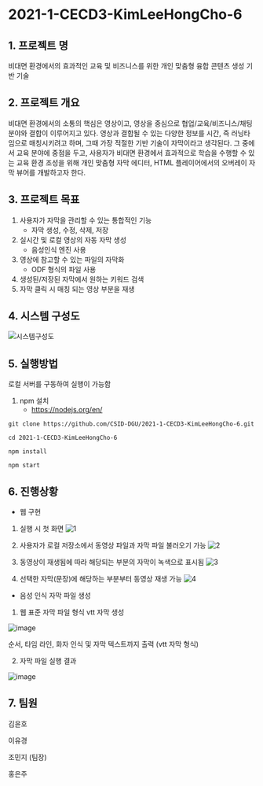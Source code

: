 # 2021-1-CECD3-KimLeeHongCho-6



## 1. 프로젝트 명
비대면 환경에서의 효과적인 교육 및 비즈니스를 위한 개인 맞춤형 융합 콘텐츠 생성 기반 기술



## 2. 프로젝트 개요
비대면 환경에서의 소통의 핵심은 영상이고, 영상을 중심으로 협업/교육/비즈니스/채팅 분야와 결합이 이루어지고 있다. 영상과 결합될 수 있는 다양한 정보를 시간, 즉 러닝타임으로 매칭시키려고 하며, 그때 가장 적절한 기반 기술이 자막이라고 생각된다. 그 중에서 교육 분야에 중점을 두고, 사용자가 비대면 환경에서 효과적으로 학습을 수행할 수 있는 교육 환경 조성을 위해 개인 맞춤형 자막 에디터, HTML 플레이어에서의 오버레이 자막 뷰어를 개발하고자 한다.



## 3. 프로젝트 목표
1. 사용자가 자막을 관리할 수 있는 통합적인 기능
   - 자막 생성, 수정, 삭제, 저장
2. 실시간 및 로컬 영상의 자동 자막 생성
   - 음성인식 엔진 사용
3. 영상에 참고할 수 있는 파일의 자막화
   - ODF 형식의 파일 사용
4. 생성된/저장된 자막에서 원하는 키워드 검색
5. 자막 클릭 시 매칭 되는 영상 부분을 재생



## 4. 시스템 구성도
![시스템구성도](https://user-images.githubusercontent.com/43579755/122647084-703ad680-d15d-11eb-94bb-a93360878478.PNG)



## 5. 실행방법
로컬 서버를 구동하여 실행이 가능함
   1) npm 설치
      - https://nodejs.org/en/
```
git clone https://github.com/CSID-DGU/2021-1-CECD3-KimLeeHongCho-6.git

cd 2021-1-CECD3-KimLeeHongCho-6

npm install

npm start
```



## 6. 진행상황

- 웹 구현
1) 실행 시 첫 화면
![1](https://user-images.githubusercontent.com/43579755/122676098-62498c00-d217-11eb-8605-8b367ac19337.PNG)


2) 사용자가 로컬 저장소에서 동영상 파일과 자막 파일 불러오기 가능
![2](https://user-images.githubusercontent.com/43579755/122676111-6ecde480-d217-11eb-8565-7f5fe3c1b052.PNG)


3) 동영상이 재생됨에 따라 해당되는 부분의 자막이 녹색으로 표시됨
![3](https://user-images.githubusercontent.com/43579755/122676135-8b6a1c80-d217-11eb-8806-98a84ff41e3c.gif)


4) 선택한 자막(문장)에 해당하는 부분부터 동영상 재생 가능
![4](https://user-images.githubusercontent.com/43579755/122699747-f56cdb00-d284-11eb-9e88-51d31827e968.gif)


- 음성 인식 자막 파일 생성

1) 웹 표준 자막 파일 형식 vtt 자막 생성

![image](https://user-images.githubusercontent.com/62579567/122773103-02201c00-d2e3-11eb-99d8-6d47d1e8b0d7.png)

순서, 타임 라인, 화자 인식 및 자막 텍스트까지 출력 (vtt 자막 형식)

2) 자막 파일 실행 결과

![image](https://user-images.githubusercontent.com/62579567/122773441-53301000-d2e3-11eb-81a0-d92cc5ae873a.png)

## 7. 팀원
김윤호

이유경

조민지 (팀장)

홍은주
